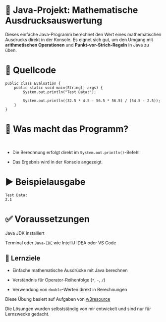 # 🧮 Java-Projekt: Mathematische Ausdrucksauswertung
Dieses einfache Java-Programm berechnet den Wert eines mathematischen Ausdrucks direkt in der Konsole. Es eignet sich gut, um den Umgang mit **arithmetischen Operationen** und **Punkt-vor-Strich-Regeln** in Java zu üben.

# 🧾 Quellcode
```
public class Evaluation {
    public static void main(String[] args) {
        System.out.println("Test Data:");

        System.out.println((32.5 * 4.5 - 56.5 * 56.5) / (54.5 - 2.5));
    }
}
```

# 📌 Was macht das Programm?
​

* Die Berechnung erfolgt direkt im `System.out.println()`-Befehl.

* Das Ergebnis wird in der Konsole angezeigt.

# ▶️ Beispielausgabe
```
Test Data:
2.1
````

# ✅ Voraussetzungen
Java JDK installiert

Terminal oder `Java-IDE` wie IntelliJ IDEA oder VS Code

## 🎯 Lernziele
* Einfache mathematische Ausdrücke mit Java berechnen

* Verständnis für Operator-Reihenfolge (`*`, `-`, `/`)

* Verwendung von `double`-Werten direkt in Berechnungen

Diese Übung basiert auf Aufgaben von [w3resource](https://www.w3resource.com/java-exercises/basic/index.php)  

Die Lösungen wurden selbstständig von mir entwickelt und sind nur für Lernzwecke gedacht. 
